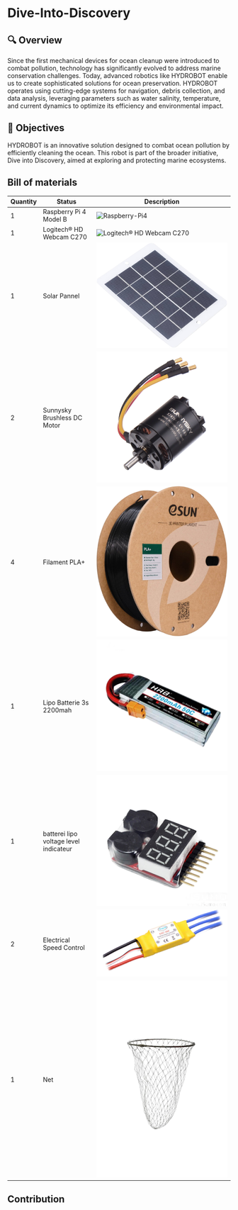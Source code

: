 # Dive-Into-Discovery
 <h2>🔍 Overview</h2>
    <p>
        Since the first mechanical devices for ocean cleanup were introduced to combat pollution, technology has significantly evolved to address marine conservation challenges. Today, advanced robotics like HYDROBOT enable us to create sophisticated solutions for ocean preservation. HYDROBOT operates using cutting-edge systems for navigation, debris collection, and data analysis, leveraging parameters such as water salinity, temperature, and current dynamics to optimize its efficiency and environmental impact.

  </p>
  <h2>🎯 Objectives</h2>
    <p>
        HYDROBOT is an innovative solution designed to combat ocean pollution by efficiently cleaning the ocean. This robot is part of the broader initiative, Dive into Discovery, aimed at exploring and protecting marine ecosystems.
    </p>





## Bill of materials

| Quantity | Status                             | Description                                                                                                                                             |
| ---------| ---------------------------------- | --------------------------------------------------------------------------------------------------------------------------------------------------------|
| 1        | Raspberry Pi 4 Model B             | ![Raspberry-Pi4](https://github.com/DexterTaha/WRO-2024-FUTURE-ENGINEERS/assets/130682580/29ab19c0-aab2-42f6-a3a3-ed79587e58bc)                         |
| 1        | Logitech® HD Webcam C270           | ![Logitech® HD Webcam C270](https://github.com/DexterTaha/WRO-2024-FUTURE-ENGINEERS/assets/130682580/49862a6a-7090-4f75-b339-11148f137492)              |
| 1        | Solar Pannel                      | ![Solar Pannel](https://github.com/mindcraftlabs/Dive-Into-Discovery/blob/main/image.png?raw=true)                         |
| 2        | Sunnysky Brushless DC Motor           | ![Sunnysky Brushless DC Motor](https://github.com/mindcraftlabs/Dive-Into-Discovery/blob/main/image%20(2).png?raw=true)              |
| 4        | Filament PLA+| ![Filament](https://github.com/mindcraftlabs/Dive-Into-Discovery/blob/main/image%20(1).png?raw=true) |
| 1        | Lipo Batterie 3s 2200mah        | ![Lipo Batterie 3s 2200mah](https://github.com/mindcraftlabs/Dive-Into-Discovery/blob/main/image%20(3).png?raw=true)           |
| 1        | batterei lipo voltage level indicateur   | ![batterei lipo voltage level indicateur](https://github.com/mindcraftlabs/Dive-Into-Discovery/blob/main/image%20(4).png?raw=true)      |
| 2        | Electrical Speed Control        | ![Electrical Speed Control](https://github.com/mindcraftlabs/Dive-Into-Discovery/blob/main/image%20(6).png?raw=true)                                   |
| 1        | Net        | ![Net](https://github.com/mindcraftlabs/Dive-Into-Discovery/blob/main/image%20(7).png?raw=true)                                   |

## Contribution
<p align="center">
  <a href="https://github.com/
